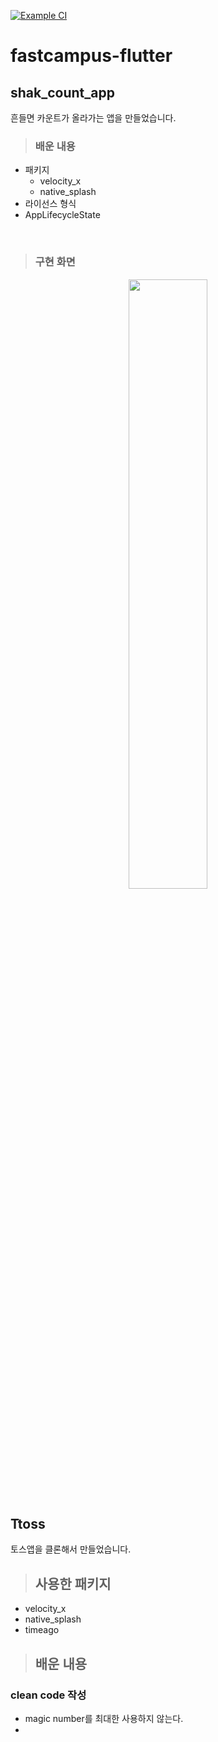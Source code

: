 [![Example CI](https://github.com/DainoJung/fastcampus-flutter/actions/workflows/ci.yml/badge.svg)](https://github.com/DainoJung/fastcampus-flutter/actions/workflows/ci.yml)

# fastcampus-flutter

## shak_count_app
흔들면 카운트가 올라가는 앱을 만들었습니다.
<br>
>### 배운 내용
- 패키지
  - velocity_x
  - native_splash
- 라이선스 형식
- AppLifecycleState
<br>

>### 구현 화면
<div align="center">
  <img width="50%" src="https://github.com/DainoJung/fastcampus-flutter/assets/117745618/36d2d690-94df-4508-beaf-081f7e32d5e9"/>
</div>

## Ttoss
토스앱을 클론해서 만들었습니다.
<br>

>## 사용한 패키지
- velocity_x
- native_splash
- timeago

>## 배운 내용

### clean code 작성
- magic number를 최대한 사용하지 않는다.
- 
<br>

  
